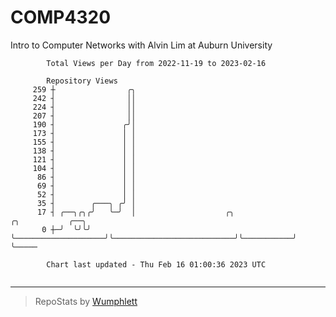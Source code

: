 # COMP4320
Intro to Computer Networks with Alvin Lim at Auburn University

```
        Total Views per Day from 2022-11-19 to 2023-02-16

        Repository Views
     259 ┼                ╭╮
     242 ┤                ││
     224 ┤                ││
     207 ┤                ││
     190 ┤               ╭╯│
     173 ┤               │ │
     155 ┤               │ │
     138 ┤               │ │
     121 ┤               │ │
     104 ┤               │ │
      86 ┤               │ │
      69 ┤               │ │
      52 ┤               │ │
      35 ┤        ╭───╮ ╭╯ │
      17 ┤ ╭──╮╭╮╭╯   ╰─╯  │                    ╭╮                           ╭╮           ╭──╮
       0 ┼─╯  ╰╯╰╯         ╰────────────────────╯╰───────────────────────────╯╰───────────╯  ╰─────

        Chart last updated - Thu Feb 16 01:00:36 2023 UTC
        
```

---

> RepoStats by [Wumphlett](https://github.com/Wumphlett)
